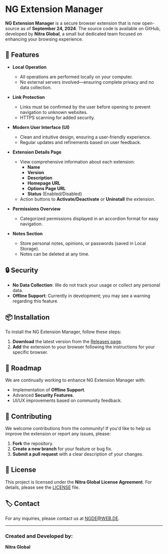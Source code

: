 # NG Extension Manager

**NG Extension Manager** is a secure browser extension that is now open-source as of **September 24, 2024**. The source code is available on GitHub, developed by **Nitra Global**, a small but dedicated team focused on enhancing your browsing experience.

## 🚀 Features

- **Local Operation**
  - All operations are performed locally on your computer.
  - No external servers involved—ensuring complete privacy and no data collection.

- **Link Protection**
  - Links must be confirmed by the user before opening to prevent navigation to unknown websites.
  - HTTPS scanning for added security.

- **Modern User Interface (UI)**
  - Clean and intuitive design, ensuring a user-friendly experience.
  - Regular updates and refinements based on user feedback.

- **Extension Details Page**
  - View comprehensive information about each extension:
    - **Name**
    - **Version**
    - **Description**
    - **Homepage URL**
    - **Options Page URL**
    - **Status** (Enabled/Disabled)
  - Action buttons to **Activate/Deactivate** or **Uninstall** the extension.

- **Permissions Overview**
  - Categorized permissions displayed in an accordion format for easy navigation.

- **Notes Section**
  - Store personal notes, opinions, or passwords (saved in Local Storage).
  - Notes can be deleted at any time.

## 🔒 Security

- **No Data Collection**: We do not track your usage or collect any personal data.
- **Offline Support**: Currently in development; you may see a warning regarding this feature.

## 📦 Installation

To install the NG Extension Manager, follow these steps:

1. **Download** the latest version from the [Releases page](releases).
2. **Add** the extension to your browser following the instructions for your specific browser.

## 📄 Roadmap

We are continually working to enhance NG Extension Manager with:

- Implementation of **Offline Support**.
- Advanced **Security Features**.
- UI/UX improvements based on community feedback.

## 🤝 Contributing

We welcome contributions from the community! If you'd like to help us improve the extension or report any issues, please:

1. **Fork** the repository.
2. **Create a new branch** for your feature or bug fix.
3. **Submit a pull request** with a clear description of your changes.

## 📄 License

This project is licensed under the **Nitra Global License Agreement**. For details, please see the [LICENSE](LICENSE) file.

## 🏷️ Contact

For any inquiries, please contact us at [NGDE@WEB.DE](mailto:NGDE@WEB.DE).

---

### Created and Developed by:
**Nitra Global**
